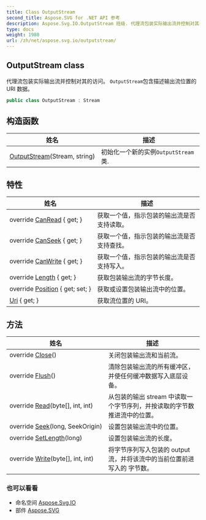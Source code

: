 ```yaml
---
title: Class OutputStream
second_title: Aspose.SVG for .NET API 参考
description: Aspose.Svg.IO.OutputStream 班级. 代理流包装实际输出流并控制对其的访问 OutputStream包含描述输出流位置的 URI 数据
type: docs
weight: 1980
url: /zh/net/aspose.svg.io/outputstream/
---
```

## OutputStream class

代理流包装实际输出流并控制对其的访问。 `OutputStream`包含描述输出流位置的 URI 数据。

```csharp
public class OutputStream : Stream
```

## 构造函数

| 姓名 | 描述 |
| --- | --- |
| [OutputStream](outputstream/)(Stream, string) | 初始化一个新的实例`OutputStream`类. |

## 特性

| 姓名 | 描述 |
| --- | --- |
| override [CanRead](../../aspose.svg.io/outputstream/canread/) { get; } | 获取一个值，指示包装的输出流是否支持读取。 |
| override [CanSeek](../../aspose.svg.io/outputstream/canseek/) { get; } | 获取一个值，指示包装的输出流是否支持查找。 |
| override [CanWrite](../../aspose.svg.io/outputstream/canwrite/) { get; } | 获取一个值，指示包装的输出流是否支持写入。 |
| override [Length](../../aspose.svg.io/outputstream/length/) { get; } | 获取包装输出流的字节长度。 |
| override [Position](../../aspose.svg.io/outputstream/position/) { get; set; } | 获取或设置包装输出流中的位置。 |
| [Uri](../../aspose.svg.io/outputstream/uri/) { get; } | 获取流位置的 URI。 |

## 方法

| 姓名 | 描述 |
| --- | --- |
| override [Close](../../aspose.svg.io/outputstream/close/)() | 关闭包装输出流和当前流。 |
| override [Flush](../../aspose.svg.io/outputstream/flush/)() | 清除包装输出流的所有缓冲区，并使任何缓冲数据写入底层设备。 |
| override [Read](../../aspose.svg.io/outputstream/read/)(byte[], int, int) | 从包装的输出 stream 中读取一个字节序列，并按读取的字节数推进流中的位置。 |
| override [Seek](../../aspose.svg.io/outputstream/seek/)(long, SeekOrigin) | 设置包装输出流中的位置。 |
| override [SetLength](../../aspose.svg.io/outputstream/setlength/)(long) | 设置包装输出流的长度。 |
| override [Write](../../aspose.svg.io/outputstream/write/)(byte[], int, int) | 将字节序列写入包装的 output 流，并将该流中的当前位置前进写入的 字节数。 |

### 也可以看看

* 命名空间 [Aspose.Svg.IO](../../aspose.svg.io/)
* 部件 [Aspose.SVG](../../)


